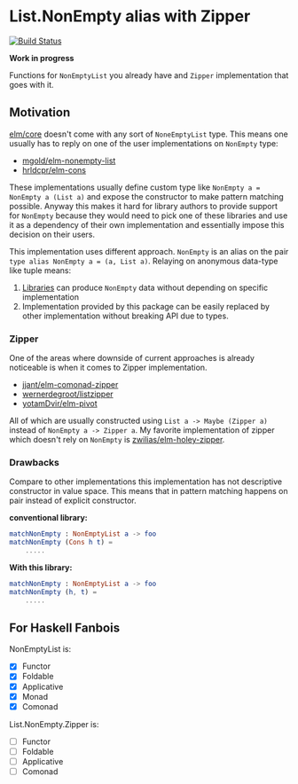 # List.NonEmpty alias with Zipper

[![Build Status](https://travis-ci.org/turboMaCk/nonempty-list-alias-with-zipper.svg?branch=master)](https://travis-ci.org/turboMaCk/nonempty-list-alias-with-zipper)

**Work in progress**

Functions for `NonEmptyList` you already have and `Zipper` implementation that goes with it.

## Motivation

[elm/core](https://package.elm-lang.org/packages/elm/core/latest/) doesn't come with any sort of `NoneEmptyList` type.
This means one usually has to reply on one of the user implementations on `NonEmpty` type:

* [mgold/elm-nonempty-list](https://package.elm-lang.org/packages/mgold/elm-nonempty-list/latest/)
* [hrldcpr/elm-cons](https://package.elm-lang.org/packages/hrldcpr/elm-cons/latest/)

These implementations usually define custom type like `NonEmpty a = NonEmpty a (List a)` and expose the constructor
to make pattern matching possible. Anyway this makes it hard for library authors to provide
support for `NonEmpty` because they would need to pick one of these libraries and use it as a dependency
of their own implementation and essentially impose this decision on their users.

This implementation uses different approach. `NonEmpty` is an alias on the pair `type alias NonEmpty a = (a, List a)`.
Relaying on anonymous data-type like tuple means:

1. [Libraries](https://package.elm-lang.org/packages/elm-community/list-extra/latest/List-Extra#uncons) can produce `NonEmpty` data without depending on specific implementation
2. Implementation provided by this package can be easily replaced by other implementation without breaking API due to types.

### Zipper

One of the areas where downside of current approaches is already noticeable is when it comes to Zipper implementation.

* [jjant/elm-comonad-zipper](jjant/elm-comonad-zipper)
* [wernerdegroot/listzipper](https://package.elm-lang.org/packages/wernerdegroot/listzipper/latest/)
* [yotamDvir/elm-pivot](https://package.elm-lang.org/packages/yotamDvir/elm-pivot/latest/Pivot)

All of which are usually constructed using `List a -> Maybe (Zipper a)` instead of `NonEmpty a -> Zipper a`.
My favorite implementation of zipper which doesn't rely on `NonEmpty` is [zwilias/elm-holey-zipper](https://package.elm-lang.org/packages/zwilias/elm-holey-zipper/latest).

### Drawbacks

Compare to other implementations this implementation has not descriptive constructor in value space.
This means that in pattern matching happens on pair instead of explicit constructor.

**conventional library:**

```elm
matchNonEmpty : NonEmptyList a -> foo
matchNonEmpty (Cons h t) =
    .....
```

**With this library:**

```elm
matchNonEmpty : NonEmptyList a -> foo
matchNonEmpty (h, t) =
    .....
```

## For Haskell Fanbois

NonEmptyList is:

* [x] Functor
* [x] Foldable
* [x] Applicative
* [x] Monad
* [x] Comonad

List.NonEmpty.Zipper is:

* [ ] Functor
* [ ] Foldable
* [ ] Applicative
* [ ] Comonad
